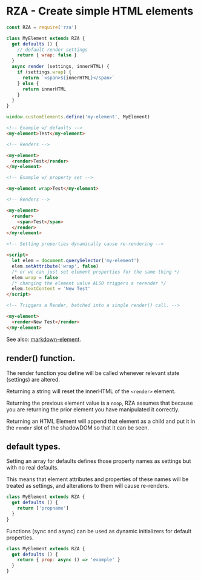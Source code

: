 # RZA - Create simple HTML elements

```javascript
const RZA = require('rza')

class MyElement extends RZA {
  get defaults () {
    // default render settings
    return { wrap: false }
  }
  async render (settings, innerHTML) {
    if (settings.wrap) {
      return `<span>${innerHTML}</span>`
    } else {
      return innerHTML
    }
  }
}

window.customElements.define('my-element', MyElement)
```

```html
<!-- Example w/ defaults -->
<my-element>Test</my-element>

<!-- Renders -->

<my-element>
  <render>Test</render>
</my-element>

<!-- Example w/ property set -->

<my-element wrap>Test</my-element>

<!-- Renders -->

<my-element>
  <render>
    <span>Test</span>
  </render>
</my-element>

<!-- Setting properties dynamically cause re-rendering -->

<script>
  let elem = document.querySelector('my-element')
  elem.setAttribute('wrap', false)
  /* or we can just set element properties for the same thing */
  elem.wrap = false
  /* changing the element value ALSO triggers a rerender */
  elem.textContent = 'New Test'
</script>

<!-- Triggers a Render, batched into a single render() call. -->

<my-element>
  <render>New Test</render>
</my-element>
```

See also: [markdown-element](https://github.com/mikeal/markdown-element).


## render() function.

The render function you define will be called whenever relevant state
(settings) are altered.

Returning a string will reset the innerHTML of the `<render>` element.

Returning the previous element value is a `noop`, RZA assumes that because
you are returning the prior element you have manipulated it correctly.

Returning an HTML Element will append that element as a child and put
it in the `render` slot of the shadowDOM so that it can be seen.

## default types.

Setting an array for defaults defines those property names as settings
but with no real defaults.

This means that element attributes and properties of these names will
be treated as settings, and alterations to them will cause re-renders.

```javascript
class MyElement extends RZA {
  get defaults () {
    return ['propname']
  }
}
```

Functions (sync and async) can be used as dynamic initializers for
default properties.

```javascript
class MyElement extends RZA {
  get defaults () {
    return { prop: async () => 'example' }
  }
}
```

